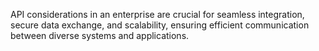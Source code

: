 API considerations in an enterprise are crucial for seamless integration, secure data exchange, and scalability, ensuring efficient communication between diverse systems and applications.
